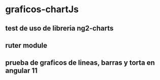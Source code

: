 # graficos-chartJs
## test de uso de libreria ng2-charts
## ruter module
## prueba de graficos de lineas, barras y torta en angular 11